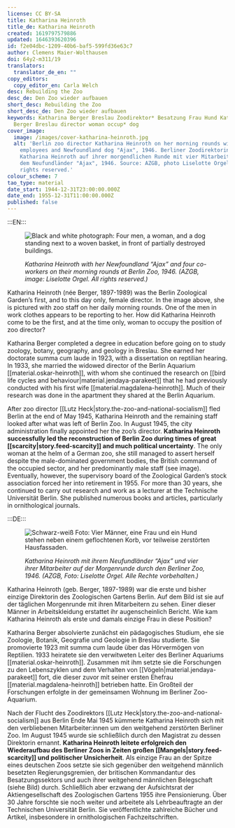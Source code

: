 ```yaml
---
license: CC BY-SA
title: Katharina Heinroth
title_de: Katharina Heinroth
created: 1619797579886
updated: 1646393620396
id: f2e04dbc-1209-40b6-baf5-599fd36e63c7
author: Clemens Maier-Wolthausen
doi: 64y2-m311/19
translators:
  translator_de_en: ""
copy_editors:
  copy_editor_en: Carla Welch
desc: Rebuilding the Zoo
desc_de: Den Zoo wieder aufbauen
short_desc: Rebuilding the Zoo
short_desc_de: Den Zoo wieder aufbauen
keywords: Katharina Berger Breslau Zoodirektor* Besatzung Frau Hund Katharina
  Berger Breslau director woman occup* dog
cover_image:
  image: /images/cover-katharina-heinroth.jpg
  alt: 'Berlin zoo director Katharina Heinroth on her morning rounds with four
    employees and Newfoundland dog "Ajax", 1946. Berliner Zoodirektorin
    Katharina Heinroth auf ihrer morgendlichen Runde mit vier Mitarbeitern und
    dem Neufundländer "Ajax", 1946. Source: AZGB, photo Liselotte Orgel. All
    rights reserved.'
colour_scheme: 7
tao_type: material
date_start: 1944-12-31T23:00:00.000Z
date_end: 1955-12-31T11:00:00.000Z
published: false
---
```



:::EN:::

<figure>

![Black and white photograph: Four men, a woman, and a dog standing next to a woven basket, in front of partially destroyed buildings.](/images/cmw/Heinroth_Morgenrunde_1946_LiselotteOrgel_S_3_63.jpg)

<figcaption>

_Katharina Heinroth with her Newfoundland “Ajax” and four co-workers on their morning rounds at Berlin Zoo, 1946. (AZGB, image: Liselotte Orgel. All rights reserved.)_

</figcaption>

</figure>

Katharina Heinroth (née Berger, 1897-1989) was the Berlin Zoological Garden’s first, and to this day only, female director. In the image above, she is pictured with zoo staff on her daily morning rounds. One of the men in work clothes appears to be reporting to her. How did Katharina Heinroth come to be the first, and at the time only, woman to occupy the position of zoo director?

Katharina Berger completed a degree in education before going on to study zoology, botany, geography, and geology in Breslau. She earned her doctorate summa cum laude in 1923, with a dissertation on reptilian hearing. In 1933, she married the widowed director of the Berlin Aquarium [[material.oskar-heinroth]], with whom she continued the research on [[bird life cycles and behaviour|material.jendaya-parakeet]] that he had previously conducted with his first wife [[material.magdalena-heinroth]]. Much of their research was done in the apartment they shared at the Berlin Aquarium.

After zoo director [[Lutz Heck|story.the-zoo-and-national-socialism]] fled Berlin at the end of May 1945, Katharina Heinroth and the remaining staff looked after what was left of Berlin Zoo. In August 1945, the city administration finally appointed her the zoo’s director. **Katharina Heinroth successfully led the reconstruction of Berlin Zoo during times of great [[scarcity|story.feed-scarcity]] and much political uncertainty**. The only woman at the helm of a German zoo, she still managed to assert herself despite the male-dominated government bodies, the British command of the occupied sector, and her predominantly male staff (see image). Eventually, however, the supervisory board of the Zoological Garden’s stock association forced her into retirement in 1955. For more than 30 years, she continued to carry out research and work as a lecturer at the Technische Universität Berlin. She published numerous books and articles, particularly in ornithological journals.

:::DE:::

<figure>

![Schwarz-weiß Foto: Vier Männer, eine Frau und ein Hund stehen neben einem geflochtenen Korb, vor teilweise zerstörten Hausfassaden.](/images/cmw/Heinroth_Morgenrunde_1946_LiselotteOrgel_S_3_63.jpg)

<figcaption>

_Katharina Heinroth mit ihrem Neufundländer “Ajax” und vier ihrer Mitarbeiter auf der Morgenrunde durch den Berliner Zoo, 1946. (AZGB, Foto: Liselotte Orgel. Alle Rechte vorbehalten.)_

</figcaption>

</figure>

Katharina Heinroth (geb. Berger, 1897-1989) war die erste und bisher einzige Direktorin des Zoologischen Gartens Berlin. Auf dem Bild ist sie auf der täglichen Morgenrunde mit ihren Mitarbeitern zu sehen. Einer dieser Männer in Arbeitskleidung erstattet ihr augenscheinlich Bericht. Wie kam Katharina Heinroth als erste und damals einzige Frau in diese Position?

Katharina Berger absolvierte zunächst ein pädagogisches Studium, ehe sie Zoologie, Botanik, Geografie und Geologie in Breslau studierte. Sie promovierte 1923 mit summa cum laude über das Hörvermögen von Reptilien. 1933 heiratete sie den verwitweten Leiter des Berliner Aquariums [[material.oskar-heinroth]]. Zusammen mit ihm setzte sie die Forschungen zu den Lebenszyklen und dem Verhalten von [[Vögeln|material.jendaya-parakeet]] fort, die dieser zuvor mit seiner ersten Ehefrau [[material.magdalena-heinroth]] betrieben hatte. Ein Großteil der Forschungen erfolgte in der gemeinsamen Wohnung im Berliner Zoo-Aquarium.

Nach der Flucht des Zoodirektors [[Lutz Heck|story.the-zoo-and-national-socialism]] aus Berlin Ende Mai 1945 kümmerte Katharina Heinroth sich mit den verbliebenen Mitarbeiter:innen um den weitgehend zerstörten Berliner Zoo. Im August 1945 wurde sie schließlich durch den Magistrat zu dessen Direktorin ernannt. **Katharina Heinroth leitete erfolgreich den Wiederaufbau des Berliner Zoos in Zeiten großen [[Mangels|story.feed-scarcity]] und politischer Unsicherheit**. Als einzige Frau an der Spitze eines deutschen Zoos setzte sie sich gegenüber den weitgehend männlich besetzten Regierungsgremien, der britischen Kommandantur des Besatzungssektors und auch ihrer weitgehend männlichen Belegschaft (siehe Bild) durch. Schließlich aber erzwang der Aufsichtsrat der Aktiengesellschaft des Zoologischen Gartens 1955 ihre Pensionierung. Über 30 Jahre forschte sie noch weiter und arbeitete als Lehrbeauftragte an der Technischen Universität Berlin. Sie veröffentlichte zahlreiche Bücher und Artikel, insbesondere in ornithologischen Fachzeitschriften.

